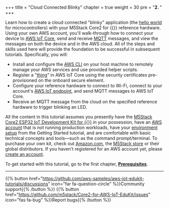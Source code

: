 +++
title = "Cloud Connected Blinky"
chapter = true
weight = 30
pre = "<b>2. </b>"
+++

Learn how to create a cloud connected "blinky" application (the [hello world](https://en.wikipedia.org/wiki/%22Hello,_World!%22_program) for microcontrollers) with your M5Stack Core2 for {{<awsEdukitShort-en>}} reference hardware. Using your own AWS account, you'll walk-through how to connect your device to [AWS IoT Core](https://aws.amazon.com/iot-core/), send and receive [MQTT](https://docs.aws.amazon.com/iot/latest/developerguide/mqtt.html) messages, and view the messages on both the device and in the AWS cloud. All of the steps and skills used here will provide the foundation to be successful in subsequent tutorials. Specifically, you will:
- Install and configure the [AWS CLI](https://aws.amazon.com/cli/) on your host machine to remotely manage your AWS services and use provided helper scripts.
- Register a "[thing](https://docs.aws.amazon.com/iot/latest/developerguide/iot-thing-management.html)" in AWS IoT Core using the security certificates pre-provisioned on the onboard secure element.
- Configure your reference hardware to connect to Wi-Fi, connect to your account's [AWS IoT endpoint](https://docs.aws.amazon.com/general/latest/gr/iot-core.html), and send MQTT messages to AWS IoT Core.
- Receive an MQTT message from the cloud on the specified reference hardware to trigger blinking an LED. 
 
All the content in this tutorial assumes you presently have the [M5Stack Core2 ESP32 IoT Development Kit for {{<awsEdukitShort-en>}}](https://www.amazon.com/dp/B08VGRZYJR/) in your possession, have an [AWS account](https://console.aws.amazon.com/console/home) that is *not* running production workloads, have your [environment setup](getting-started/prerequisites.html) from the Getting Started tutorial, and are comfortable with basic technical concepts and tools—such as the command prompt/terminal. To purchase your own kit, check out [Amazon.com](https://www.amazon.com/dp/B08VGRZYJR/), the [M5Stack store](https://m5stack.com/products/m5stack-core2-esp32-iot-development-kit-for-aws-iot-edukit) or their global distributors. If you haven't registered for an AWS account yet, please [create an account](https://portal.aws.amazon.com/billing/signup).


To get started with this tutorial, go to the first chapter, [**Prerequisites**](blinky-hello-world/prerequisites.html).

---
{{% button href="https://github.com/aws-samples/aws-iot-edukit-tutorials/discussions" icon="far fa-question-circle" %}}Community support{{% /button %}} {{% button href="https://github.com/m5stack/Core2-for-AWS-IoT-EduKit/issues" icon="fas fa-bug" %}}Report bugs{{% /button %}}
